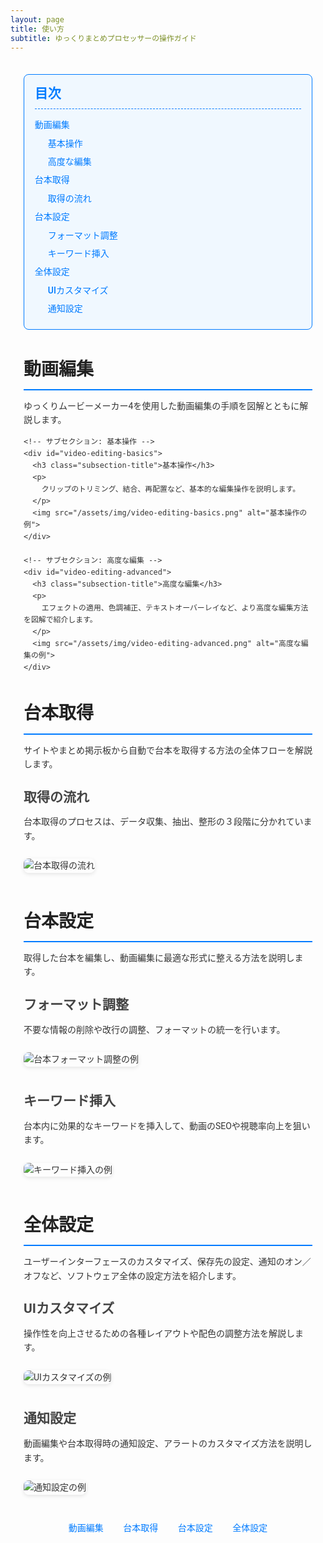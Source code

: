 ```yaml
---
layout: page
title: 使い方
subtitle: ゆっくりまとめプロセッサーの操作ガイド
---
```


<!-- ページ全体のスタイル -->
<style>
  /* Google Fonts の読み込み */
  @import url('https://fonts.googleapis.com/css2?family=Roboto:wght@400;500;700&display=swap');

  /* 全体の基本設定 */
  .page-content {
    font-family: 'Roboto', sans-serif;
    max-width: 900px;
    margin: 0 auto;
    padding: 1.5em;
    color: #333;
    line-height: 1.6;
  }
  /* 目次 (TOC) スタイル */
  .toc {
    background: #f0f8ff;
    border: 1px solid #007BFF;
    border-radius: 8px;
    padding: 1em 1.2em;
    margin-bottom: 2em;
  }
  .toc h3 {
    margin: 0;
    font-size: 1.5em;
    color: #007BFF;
    border-bottom: 1px dashed #007BFF;
    padding-bottom: 0.3em;
  }
  .toc ul {
    list-style: none;
    padding-left: 0;
    margin: 1em 0 0 0;
  }
  .toc li {
    margin: 0.5em 0;
  }
  /* 階層ごとのインデント */
  .toc li.toc-h2 {
    margin-left: 0;
  }
  .toc li.toc-h3 {
    margin-left: 1.5em;
  }
  .toc a {
    text-decoration: none;
    color: #007BFF;
    font-weight: 500;
    transition: color 0.3s ease;
  }
  .toc a:hover {
    color: #0056b3;
    text-decoration: underline;
  }
  /* セクション見出し */
  h2.section-title {
    font-size: 2em;
    margin: 1.5em 0 0.5em;
    color: #222;
    border-bottom: 2px solid #007BFF;
    padding-bottom: 0.3em;
  }
  /* サブセクション見出し */
  h3.subsection-title {
    font-size: 1.5em;
    margin: 1.2em 0 0.5em;
    color: #444;
  }
  /* セクションの本文 */
  .section-content {
    margin-bottom: 2em;
  }
  .section-content p {
    margin: 0.8em 0;
  }
  .section-content img {
    max-width: 100%;
    border-radius: 8px;
    margin: 1em 0;
    box-shadow: 0 2px 6px rgba(0,0,0,0.1);
  }
  /* セクション内ナビゲーション（必要に応じて） */
  .section-nav {
    text-align: center;
    margin-top: 2em;
  }
  .section-nav a {
    margin: 0 1em;
    color: #007BFF;
    text-decoration: none;
    font-weight: 500;
  }
  .section-nav a:hover {
    text-decoration: underline;
  }
</style>

<div class="page-content">

  <!-- 目次 (TOC) -->
  <div class="toc">
    <h3>目次</h3>
    <ul>
      <li class="toc-h2"><a href="#video-editing">動画編集</a></li>
      <li class="toc-h3"><a href="#video-editing-basics">基本操作</a></li>
      <li class="toc-h3"><a href="#video-editing-advanced">高度な編集</a></li>
      <li class="toc-h2"><a href="#script-retrieval">台本取得</a></li>
      <li class="toc-h3"><a href="#script-retrieval-flow">取得の流れ</a></li>
      <li class="toc-h2"><a href="#script-configuration">台本設定</a></li>
      <li class="toc-h3"><a href="#script-format-adjustment">フォーマット調整</a></li>
      <li class="toc-h3"><a href="#script-keyword-insertion">キーワード挿入</a></li>
      <li class="toc-h2"><a href="#overall-settings">全体設定</a></li>
      <li class="toc-h3"><a href="#ui-customization">UIカスタマイズ</a></li>
      <li class="toc-h3"><a href="#notification-settings">通知設定</a></li>
    </ul>
  </div>

  <!-- コンテンツタイトル（目次があるので「使い方ガイド」は省略） -->

  <!-- セクション: 動画編集 -->
  <div id="video-editing" class="section-content">
    <h2 class="section-title">動画編集</h2>
    <p>
      ゆっくりムービーメーカー4を使用した動画編集の手順を図解とともに解説します。
    </p>

    <!-- サブセクション: 基本操作 -->
    <div id="video-editing-basics">
      <h3 class="subsection-title">基本操作</h3>
      <p>
        クリップのトリミング、結合、再配置など、基本的な編集操作を説明します。
      </p>
      <img src="/assets/img/video-editing-basics.png" alt="基本操作の例">
    </div>

    <!-- サブセクション: 高度な編集 -->
    <div id="video-editing-advanced">
      <h3 class="subsection-title">高度な編集</h3>
      <p>
        エフェクトの適用、色調補正、テキストオーバーレイなど、より高度な編集方法を図解で紹介します。
      </p>
      <img src="/assets/img/video-editing-advanced.png" alt="高度な編集の例">
    </div>
  </div>

  <!-- セクション: 台本取得 -->
  <div id="script-retrieval" class="section-content">
    <h2 class="section-title">台本取得</h2>
    <p>
      サイトやまとめ掲示板から自動で台本を取得する方法の全体フローを解説します。
    </p>
    <!-- サブセクション: 取得の流れ -->
    <div id="script-retrieval-flow">
      <h3 class="subsection-title">取得の流れ</h3>
      <p>
        台本取得のプロセスは、データ収集、抽出、整形の３段階に分かれています。
      </p>
      <img src="/assets/img/script-retrieval-flow.png" alt="台本取得の流れ">
    </div>
  </div>

  <!-- セクション: 台本設定 -->
  <div id="script-configuration" class="section-content">
    <h2 class="section-title">台本設定</h2>
    <p>
      取得した台本を編集し、動画編集に最適な形式に整える方法を説明します。
    </p>
    <!-- サブセクション: フォーマット調整 -->
    <div id="script-format-adjustment">
      <h3 class="subsection-title">フォーマット調整</h3>
      <p>
        不要な情報の削除や改行の調整、フォーマットの統一を行います。
      </p>
      <img src="/assets/img/script-format-adjustment.png" alt="台本フォーマット調整の例">
    </div>
    <!-- サブセクション: キーワード挿入 -->
    <div id="script-keyword-insertion">
      <h3 class="subsection-title">キーワード挿入</h3>
      <p>
        台本内に効果的なキーワードを挿入して、動画のSEOや視聴率向上を狙います。
      </p>
      <img src="/assets/img/script-keyword-insertion.png" alt="キーワード挿入の例">
    </div>
  </div>

  <!-- セクション: 全体設定 -->
  <div id="overall-settings" class="section-content">
    <h2 class="section-title">全体設定</h2>
    <p>
      ユーザーインターフェースのカスタマイズ、保存先の設定、通知のオン／オフなど、ソフトウェア全体の設定方法を紹介します。
    </p>
    <!-- サブセクション: UIカスタマイズ -->
    <div id="ui-customization">
      <h3 class="subsection-title">UIカスタマイズ</h3>
      <p>
        操作性を向上させるための各種レイアウトや配色の調整方法を解説します。
      </p>
      <img src="/assets/img/ui-customization.png" alt="UIカスタマイズの例">
    </div>
    <!-- サブセクション: 通知設定 -->
    <div id="notification-settings">
      <h3 class="subsection-title">通知設定</h3>
      <p>
        動画編集や台本取得時の通知設定、アラートのカスタマイズ方法を説明します。
      </p>
      <img src="/assets/img/notification-settings.png" alt="通知設定の例">
    </div>
  </div>

  <!-- セクション内ナビゲーション（任意） -->
  <div class="section-nav">
    <a href="#video-editing">動画編集</a>
    <a href="#script-retrieval">台本取得</a>
    <a href="#script-configuration">台本設定</a>
    <a href="#overall-settings">全体設定</a>
  </div>

</div>
